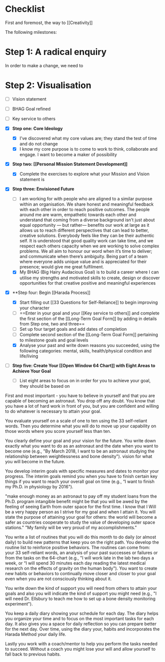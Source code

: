 # Checklist

First and foremost, the way to [[Creativity]]

The following milestones:

# Step 1: A radical enquiry 

In order to make a change, we need to 







# Step 2: Visualisation
- [ ] Vision statement
- [ ] BHAG Goal refined
- [ ] Key service to others












- [x] **Step one: Core Ideology**
	- [x] I’ve discovered what my core values are; they stand the test of time and do not change
	- [x] I know my core purpose is to come to work to think, collaborate and engage. I want to become a maker of possibility
- [x] **Step two: [[Personal Mission Statement Development]]**
	- [x] Complete the exercises to explore what your Mission and Vision statement is
- [x] **Step three: Envisioned Future**
	- [ ] I am working for with people who are aligned to a similar purpose within an organisation. We share honest and meaningful feedback with each other in order to reach positive outcomes. The people around me are warm, empathetic towards each other and understand that coming from a diverse background isn’t just about equal opportunity — but rather— benefits our work at large as it allows us to reach different perspectives that can lead to better, creative solutions. Everybody feels like they can be their authentic self. It is understood that good quality work can take time, and we respect each others capacity when we are working to solve complex problems. We all aim to honour our word when it’s time to deliver; and communicate when there’s ambiguity. Being part of a team where everyone adds unique value and is appreciated for their presence; would give me great fulfilment. 
	- [x] My BHAG (Big Hairy Audacious Goal) is to build a career where I can utilise my strengths and motivated skills to create, design or discover opportunities for that creative positive and meaningful experiences
- [x] **Step four: Begin [[Harada Process]]
	- [x] Start filling out [[33 Questions for Self-Reliance]] to begin improving your character
	- [ ] ==Enter in your goal and your [[Key service to others]] and complete the first section of the [[Long-Term Goal Form]] by adding in details from Step one, two and three==
	- [ ] Set up four target goals and add dates of completion
	- [ ] Complete second section of the [[Long-Term Goal Form]] pertaining to milestone goals and goal levels
	- [x] Analyse your past and write down reasons you succeeded, using the following categories: mental, skills, health/physical condition and life/living
- [ ] **Step five: Create Your [[Open Window 64 Chart]] with Eight Areas to Achieve Your Goal**
	- [ ] List eight areas to focus on in order for you to achieve your goal, they should be based on 


First and most important - you have to believe in yourself and that you are capable of becoming an astronaut. You drop off any doubt. You know that you have a lot of hard work in front of you, but you are confident and willing to do whatever is necessary to attain your goal.

You evaluate yourself on a scale of one to ten using the 33 self-reliant words. Then you determine what you will do to move up your capability on those words where you score yourself less than ten.

You clearly define your goal and your vision for the future. You write down exactly what you want to do as an astronaut and the date when you want to become one (e.g., "By March 2018, I want to be an astronaut studying the relationship between weightlessness and bone density"). vision for what you will become in the future.

You develop interim goals with specific measures and dates to monitor your progress. The interim goals remind you when you have to finish certain key things if you want to reach your overall goal on time (e.g., “I want to finish my Ph.D. in physiology by 2016").

"make enough money as an astronaut to pay off my student loans from the Ph.D. program intangible benefit might be that you will be awed  by the feeling of seeing Earth from outer space for the first time. I know that I Will be a very happy person as I strive for my goal and when I attain it. You will state the purpose of attaining your goal for others: the world will become a safer  as countries cooperate to study the value of developing outer space stations." "My family will be very proud of my accomplishments."

You write a list of routines that you will do this month to do daily (or almost daily) to build new patterns that keep you on the right path. You develop the routine list to reinforce positive behaviors. The routines can come from: your 33 self-reliant words, an analysis of your past successes or failures or from the tasks on the 64-chart (e.g., "I will work late in the lab two days a week, or “I will spend 30 minutes each day reading the latest medical research on the effects of gravity on the human body"). You want to create new habits or behaviors to continually move closer and closer to your goal even when you are not consciously thinking about it.

You write down the kind of support you will need from others to attain your goals and also you will indicate the kind of support you might need (e.g., "I will need Dr. Ellsbury to teach me how to set up a bone density monitoring experiment").

You keep a daily diary showing your schedule for each day. The diary helps you organize your time and to focus on the most important tasks for each day. It also gives you a space for daily reflection so you can prepare better for the next day. Over time, using the diary your, habits and incorporates the Harada Method
your daily life.

Lastly you work with a coach/mentor to help you perform the tasks needed to succeed. Without a coach you might lose your will and allow yourself to fall back to previous habits.